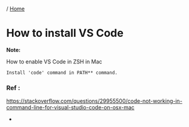 / [Home](index.md)

# How to install VS Code

**Note:** 



How to enable VS Code in ZSH in Mac
```
Install 'code' command in PATH** command.
```

### Ref :
https://stackoverflow.com/questions/29955500/code-not-working-in-command-line-for-visual-studio-code-on-osx-mac
  * []()
